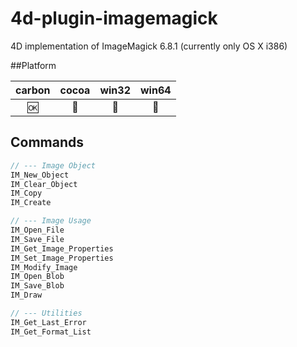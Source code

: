 4d-plugin-imagemagick
=====================

4D implementation of ImageMagick 6.8.1 (currently only OS X i386)

##Platform

| carbon | cocoa | win32 | win64 |
|:------:|:-----:|:---------:|:---------:|
|🆗|🚫|🚫|🚫|

Commands
---

```c
// --- Image Object
IM_New_Object
IM_Clear_Object
IM_Copy
IM_Create

// --- Image Usage
IM_Open_File
IM_Save_File
IM_Get_Image_Properties
IM_Set_Image_Properties
IM_Modify_Image
IM_Open_Blob
IM_Save_Blob
IM_Draw

// --- Utilities
IM_Get_Last_Error
IM_Get_Format_List
```
